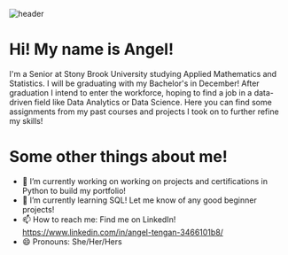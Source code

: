 ![header](https://github.com/angel10gone/angel10gone/assets/113080765/ecbaee19-0393-462a-ae3c-ae2660b07e24)
# Hi! My name is Angel!
I'm a Senior at Stony Brook University studying Applied Mathematics and Statistics. I will be graduating with my Bachelor's in December! After graduation I intend to enter the workforce, hoping to find a job in a data-driven field like Data Analytics or Data Science. Here you can find some assignments from my past courses and projects I took on to further refine my skills!

# Some other things about me!
- 🔭 I’m currently working on working on projects and certifications in Python to build my portfolio!
- 🌱 I’m currently learning SQL! Let me know of any good beginner projects!
- 📫 How to reach me: Find me on LinkedIn! https://www.linkedin.com/in/angel-tengan-3466101b8/
- 😄 Pronouns: She/Her/Hers
